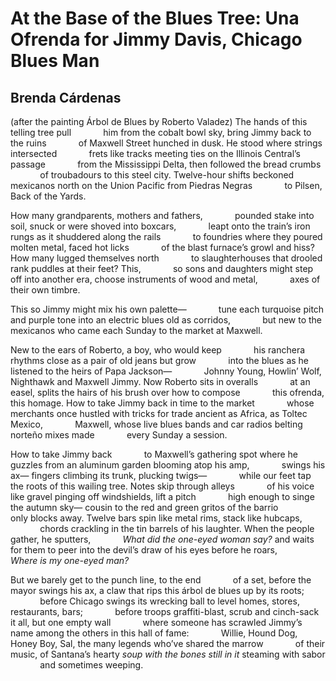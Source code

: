 # At the Base of the Blues Tree: Una Ofrenda for Jimmy Davis, Chicago Blues Man
## Brenda Cárdenas
(after the painting Árbol de Blues by Roberto Valadez)
The hands of this telling tree pull
            him from the cobalt bowl sky,
bring Jimmy back to the ruins
            of Maxwell Street hunched in dusk.
He stood where strings intersected
            frets like tracks meeting ties
on the Illinois Central’s passage
            from the Mississippi Delta,
then followed the bread crumbs
            of troubadours to this steel city.
Twelve-hour shifts beckoned
            mexicanos north on the Union Pacific
from Piedras Negras
            to Pilsen, Back of the Yards.

How many grandparents, mothers and fathers,
            pounded stake into soil,
snuck or were shoved into boxcars,
            leapt onto the train’s iron rungs
as it shuddered along the rails
            to foundries where they poured
molten metal, faced hot licks
            of the blast furnace’s growl and hiss?
How many lugged themselves north
            to slaughterhouses that drooled
rank puddles at their feet? This,
            so sons and daughters might step off
into another era, choose instruments of wood and metal,
            axes of their own timbre.

This so Jimmy might mix his own palette—
            tune each turquoise pitch and purple tone
into an electric blues old as corridos,
            but new to the mexicanos who came each
Sunday to the market at Maxwell.

New to the ears of Roberto, a boy, who would keep
            his ranchera rhythms close
as a pair of old jeans but grow
            into the blues as he listened
to the heirs of Papa Jackson—
            Johnny Young, Howlin’ Wolf, Nighthawk
and Maxwell Jimmy. Now Roberto sits in overalls
            at an easel, splits
the hairs of his brush over how to compose
            this ofrenda, this homage. How
to take Jimmy back in time to the market
            whose merchants once hustled
with tricks for trade ancient as Africa, as Toltec Mexico,
            Maxwell, whose live blues bands
and car radios belting norteño mixes made
            every Sunday a session.

How to take Jimmy back
            to Maxwell’s gathering spot where he guzzles
from an aluminum garden blooming atop his amp,
            swings his ax—
fingers climbing its trunk, plucking twigs—
            while our feet tap the roots
of this wailing tree. Notes skip through alleys
            of his voice like gravel
pinging off windshields, lift a pitch
            high enough to singe the autumn sky—
cousin to the red and green gritos of the barrio
            only blocks away. Twelve bars spin
like metal rims, stack like hubcaps,
            chords crackling in the tin barrels of his laughter.
When the people gather, he sputters,
            _What did the one-eyed woman say?_
and waits for them to peer into the devil’s draw
of his eyes before he roars,
            _Where is my one-eyed man?_

But we barely get to the punch line, to the end
            of a set, before the mayor swings his ax,
a claw that rips this árbol de blues up by its roots;
            before Chicago swings its wrecking ball
to level homes, stores, restaurants, bars;
            before troops graffiti-blast, scrub and cinch-sack it
all, but one empty wall
            where someone has scrawled Jimmy’s name
among the others in this hall of fame:
            Willie, Hound Dog, Honey Boy, Sal,
the many legends who’ve shared the marrow
            of their music, of Santana’s hearty
_soup with the bones still in it_ steaming with sabor
            and sometimes weeping.